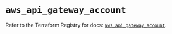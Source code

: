 # `aws_api_gateway_account`

Refer to the Terraform Registry for docs: [`aws_api_gateway_account`](https://registry.terraform.io/providers/hashicorp/aws/5.39.0/docs/resources/api_gateway_account).
